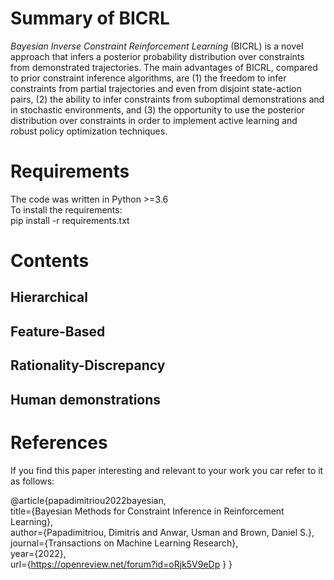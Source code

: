 # Summary of BICRL
_Bayesian Inverse Constraint Reinforcement Learning_ (BICRL) is a novel approach that infers a posterior probability distribution over constraints from demonstrated trajectories. The main advantages of BICRL, compared to prior constraint inference algorithms, are (1) the freedom to infer constraints from partial trajectories and even from disjoint state-action pairs, (2) the ability to infer constraints from suboptimal demonstrations and in stochastic environments, and (3) the opportunity to use the posterior distribution over constraints in order to implement active learning and robust policy optimization techniques.



# Requirements
The code was written in Python >=3.6 \
To install the requirements: \
pip install -r requirements.txt

# Contents


## Hierarchical

## Feature-Based 


## Rationality-Discrepancy

## Human demonstrations


# References

If you find this paper interesting and relevant to your work you car refer to it as follows:

@article{papadimitriou2022bayesian,\
title={Bayesian Methods for Constraint Inference in Reinforcement Learning},\
author={Papadimitriou, Dimitris and Anwar, Usman and Brown, Daniel S.},\
journal={Transactions on Machine Learning Research},\
year={2022},\
url={https://openreview.net/forum?id=oRjk5V9eDp }
}
